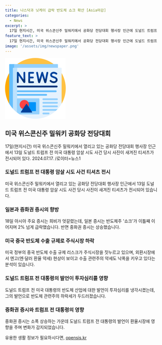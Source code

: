 ```yaml
---
title: 나스닥과 닛케이 급락 반도체 쇼크 확산 [Asia마감]
categories:
  - News
excerpt: >
  17일 현지시간, 미국 위스콘신주 밀워키에서 공화당 전당대회 행사장 인근에 도널드 트럼프 전 미국 대통령 암살 시도 사건 당시 사진이 새겨진 티셔츠 전시 중. 일본 증시는 반도체주 쇼크에 휩싸여 2% 넘게 급락. 중화권 증시는 상승세, 중국 항셍지수 0.22% 상승. 미국의 중국 반도체 수출 규제 리스크로 일본 증시 하락에 영향. 트럼프 전 대통령 발언이 반도체 관련주의 하락에 영향을 미침. 중국 공산당 중앙위원회 제20기 제3차 전체회의 결과에 대한 기대감으로 중화권 증시는 소폭 상승.
feature_text: >
  17일 현지시간, 미국 위스콘신주 밀워키에서 공화당 전당대회 행사장 인근에 도널드 트럼프 전 미국 대통령 암살 시도 사건 당시 사진이 새겨진 티셔츠 전시 중. 일본 증시는 반도체주 쇼크에 휩싸여 2% 넘게 급락. 중화권 증시는 상승세, 중국 항셍지수 0.22% 상승. 미국의 중국 반도체 수출 규제 리스크로 일본 증시 하락에 영향. 트럼프 전 대통령 발언이 반도체 관련주의 하락에 영향을 미침. 중국 공산당 중앙위원회 제20기 제3차 전체회의 결과에 대한 기대감으로 중화권 증시는 소폭 상승.
image: '/assets/img/newspaper.png'
---
```


<p><img src="/assets/img/newspaper.png" alt="kimp 속보" /></p>

<h2 data-ke-size="size26">미국 위스콘신주 밀워키 공화당 전당대회</h2>

<p data-ke-size="size16">17일(현지시간) 미국 위스콘신주 밀워키에서 열리고 있는 공화당 전당대회 행사장 인근에서 13일 도널드 트럼프 전 미국 대통령 암살 시도 사건 당시 사진이 새겨진 티셔츠가 전시되어 있다. 2024.07.17. /로이터=뉴스1</p>

<h3><b>도널드 트럼프 전 대통령 암살 시도 사건 티셔츠 전시</b></h3>

<p data-ke-size="size16">미국 위스콘신주 밀워키에서 열리고 있는 공화당 전당대회 행사장 인근에서 13일 도널드 트럼프 전 미국 대통령 암살 시도 사건 당시 사진이 새겨진 티셔츠가 전시되어 있습니다.</p>

<h3><b>일본과 중화권 증시의 향방</b></h3>

<p data-ke-size="size16">18일 아시아 주요 증시는 희비가 엇갈렸는데, 일본 증시는 반도체주 '쇼크'가 이틀째 이어지며 2% 넘게 급락했습니다. 반면 중화권 증시는 상승했습니다.</p>

<h3><b>미국 중국 반도체 수출 규제로 주식시장 하락</b></h3>

<p data-ke-size="size16">미국 정부의 중국 반도체 수출 규제 리스크가 주식시장을 짓누르고 있으며, 외환시장에서 엔고(엔·달러 환율 약세) 현상이 보이고 수출 관련주의 약세도 낙폭을 키우고 있다는 분석이 있습니다.</p>

<h3><b>도널드 트럼프 전 대통령의 발언이 투자심리를 영향</b></h3>

<p data-ke-size="size16">도널드 트럼프 전 미국 대통령의 반도체 산업에 대한 발언이 투자심리를 냉각시켰는데, 그의 발언으로 반도체 관련주의 하락세가 두드러졌습니다.</p>

<h3><b>중화권 증시와 트럼프 전 대통령의 영향</b></h3>

<p data-ke-size="size16">중화권 증시는 소폭 상승하는 가운데 도널드 트럼프 전 대통령의 발언이 환율시장에 영향을 주며 변화가 감지되었습니다.</p>
유용한 생활 정보가 필요하시다면, <a href="https://opensis.kr" rel="dofollow">opensis.kr</a>


